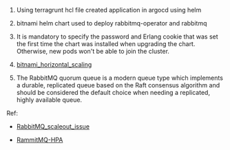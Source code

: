 1. Using terragrunt hcl file created application in argocd using helm

2. bitnami helm chart used to deploy rabbitmq-operator and rabbitmq

3. It is mandatory to specify the password and Erlang cookie that was set the first time the chart was installed when upgrading the chart. Otherwise, new pods won't be able to join the cluster.

4. [bitnami_horizontal_scaling](https://github.com/bitnami/charts/tree/main/bitnami/rabbitmq#horizontal-scaling)


4. The RabbitMQ quorum queue is a modern queue type which implements a durable, replicated queue based on the Raft consensus algorithm and should be considered the default choice when needing a replicated, highly available queue.

Ref:
 - [RabbitMQ_scaleout_issue](https://stackoverflow.com/questions/66715405/how-to-auto-scale-helm-chart-rabbitmq-statefulset)

- [RammitMQ-HPA](https://ryanbaker.io/2019-10-07-scaling-rabbitmq-on-k8s/)